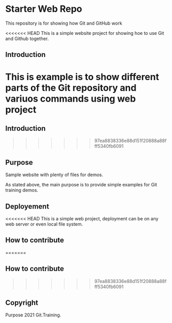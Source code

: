 # Starter Web Repo

This repository is for showing how Git and GitHub work

<<<<<<< HEAD
This is a simple website project for showing hoe to use Git and Github together.

## Introduction

This is example is to show different parts of the Git repository and variuos commands using web project
=======
## Introduction
>>>>>>> 97ea8838336e88d151f20888a88fff5340fb6091

## Purpose

Sample website with plenty of files for demos.

As stated above, the main purpose is to provide simple examples for Git training demos.

## Deployement

<<<<<<< HEAD
This is a simple web project, deployment can be on any web server or even local file system.
## How to contribute
=======
## How to contribute
>>>>>>> 97ea8838336e88d151f20888a88fff5340fb6091

## Copyright
Purpose
2021 Git.Training.
